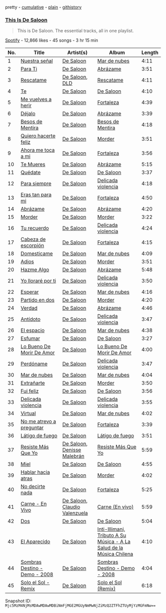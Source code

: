 pretty - [cumulative](/playlists/cumulative/37i9dQZF1DZ06evNZYwvYt.md) - [plain](/playlists/plain/37i9dQZF1DZ06evNZYwvYt) - [githistory](https://github.githistory.xyz/mackorone/spotify-playlist-archive/blob/main/playlists/plain/37i9dQZF1DZ06evNZYwvYt)

### [This Is De Saloon](https://open.spotify.com/playlist/37i9dQZF1DZ06evNZYwvYt)

> This is De Saloon\. The essential tracks, all in one playlist.

[Spotify](https://open.spotify.com/user/spotify) - 12,866 likes - 45 songs - 3 hr 15 min

| No. | Title | Artist(s) | Album | Length |
|---|---|---|---|---|
| 1 | [Nuestra señal](https://open.spotify.com/track/3JIy8mnMI0PvcrbCP9wMX3) | [De Saloon](https://open.spotify.com/artist/04Z3mRXKnp5PmZcJ8QCULt) | [Mar de nubes](https://open.spotify.com/album/0DmG4qQfUvmaS781E8PK2q) | 4:11 |
| 2 | [Para Ti](https://open.spotify.com/track/0q1WacGmrtCmF9pVU9EwQ6) | [De Saloon](https://open.spotify.com/artist/04Z3mRXKnp5PmZcJ8QCULt) | [Abrázame](https://open.spotify.com/album/5iS6pNygJH2CTaklGGtT6Y) | 3:51 |
| 3 | [Rescatame](https://open.spotify.com/track/0GjoTJLgbBerEXztomm2WU) | [De Saloon](https://open.spotify.com/artist/04Z3mRXKnp5PmZcJ8QCULt), [DLD](https://open.spotify.com/artist/7CwiLiC1S8B69RMPxbDb6S) | [Rescatame](https://open.spotify.com/album/3bOkkudjnp66n6MYzhMshl) | 4:11 |
| 4 | [Te](https://open.spotify.com/track/6vSekblfCHVVJHF9IQkPs3) | [De Saloon](https://open.spotify.com/artist/04Z3mRXKnp5PmZcJ8QCULt) | [De Saloon](https://open.spotify.com/album/4b3mG8286S6WyRdJVvW0BS) | 4:10 |
| 5 | [Me vuelves a herir](https://open.spotify.com/track/5NgoexWTWKwhkFwWpTuXid) | [De Saloon](https://open.spotify.com/artist/04Z3mRXKnp5PmZcJ8QCULt) | [Fortaleza](https://open.spotify.com/album/1I4TrEzzQ23JMNsBskiLjU) | 4:39 |
| 6 | [Déjalo](https://open.spotify.com/track/4A197k2VxXIqb4rH3wqw1I) | [De Saloon](https://open.spotify.com/artist/04Z3mRXKnp5PmZcJ8QCULt) | [Abrázame](https://open.spotify.com/album/5iS6pNygJH2CTaklGGtT6Y) | 3:39 |
| 7 | [Besos de Mentira](https://open.spotify.com/track/4Q8tPuSefGBkqA0Di28SHV) | [De Saloon](https://open.spotify.com/artist/04Z3mRXKnp5PmZcJ8QCULt) | [Besos de Mentira](https://open.spotify.com/album/2OzfXW8ByllSXhVx8AFSVe) | 4:18 |
| 8 | [Quiero hacerte feliz](https://open.spotify.com/track/0kOQ22oq5WleyioXFhTUSq) | [De Saloon](https://open.spotify.com/artist/04Z3mRXKnp5PmZcJ8QCULt) | [Morder](https://open.spotify.com/album/6JEPuQCdFgtpCn00DjMFFh) | 3:51 |
| 9 | [Ahora me toca a mi](https://open.spotify.com/track/7xMIUfFqhpXnXmG1Mv97xd) | [De Saloon](https://open.spotify.com/artist/04Z3mRXKnp5PmZcJ8QCULt) | [Fortaleza](https://open.spotify.com/album/1I4TrEzzQ23JMNsBskiLjU) | 3:56 |
| 10 | [Te Mueres](https://open.spotify.com/track/5fbpZGY5TZ3bRhkQqTOSj0) | [De Saloon](https://open.spotify.com/artist/04Z3mRXKnp5PmZcJ8QCULt) | [Abrázame](https://open.spotify.com/album/5iS6pNygJH2CTaklGGtT6Y) | 5:15 |
| 11 | [Quédate](https://open.spotify.com/track/2GpfueJjPlXJslyOMiyKSP) | [De Saloon](https://open.spotify.com/artist/04Z3mRXKnp5PmZcJ8QCULt) | [De Saloon](https://open.spotify.com/album/4b3mG8286S6WyRdJVvW0BS) | 3:37 |
| 12 | [Para siempre](https://open.spotify.com/track/0fRF5Gqh8rlFmPsYCQDOJW) | [De Saloon](https://open.spotify.com/artist/04Z3mRXKnp5PmZcJ8QCULt) | [Delicada violencia](https://open.spotify.com/album/59Q0c0KggY96mWYhd4Hq5A) | 4:18 |
| 13 | [Eras tan para mi](https://open.spotify.com/track/4t2vV9fvmeSBUlOarB4Eiu) | [De Saloon](https://open.spotify.com/artist/04Z3mRXKnp5PmZcJ8QCULt) | [Fortaleza](https://open.spotify.com/album/1I4TrEzzQ23JMNsBskiLjU) | 4:50 |
| 14 | [Abrázame](https://open.spotify.com/track/4S3Gf4ncQMAas0j90bQtQx) | [De Saloon](https://open.spotify.com/artist/04Z3mRXKnp5PmZcJ8QCULt) | [Abrázame](https://open.spotify.com/album/5iS6pNygJH2CTaklGGtT6Y) | 4:20 |
| 15 | [Morder](https://open.spotify.com/track/6jPWdnW1yAqgUq7T2tekiq) | [De Saloon](https://open.spotify.com/artist/04Z3mRXKnp5PmZcJ8QCULt) | [Morder](https://open.spotify.com/album/6JEPuQCdFgtpCn00DjMFFh) | 3:22 |
| 16 | [Tu recuerdo](https://open.spotify.com/track/5JrG0DZMWeb9BLuSTihPd2) | [De Saloon](https://open.spotify.com/artist/04Z3mRXKnp5PmZcJ8QCULt) | [Delicada violencia](https://open.spotify.com/album/59Q0c0KggY96mWYhd4Hq5A) | 4:24 |
| 17 | [Cabeza de escorpión](https://open.spotify.com/track/3aq5vlsKw8t97iSNXMMr0Y) | [De Saloon](https://open.spotify.com/artist/04Z3mRXKnp5PmZcJ8QCULt) | [Fortaleza](https://open.spotify.com/album/1I4TrEzzQ23JMNsBskiLjU) | 4:15 |
| 18 | [Domesticame](https://open.spotify.com/track/6eF5HI1s4DU3Z5b5urrVRk) | [De Saloon](https://open.spotify.com/artist/04Z3mRXKnp5PmZcJ8QCULt) | [Mar de nubes](https://open.spotify.com/album/0DmG4qQfUvmaS781E8PK2q) | 4:09 |
| 19 | [Adios](https://open.spotify.com/track/3jZuOu3Ng3wj1BqdkApYy4) | [De Saloon](https://open.spotify.com/artist/04Z3mRXKnp5PmZcJ8QCULt) | [Morder](https://open.spotify.com/album/6JEPuQCdFgtpCn00DjMFFh) | 3:51 |
| 20 | [Hazme Algo](https://open.spotify.com/track/3HEZRM7OPQY5LXa7OEmD4Y) | [De Saloon](https://open.spotify.com/artist/04Z3mRXKnp5PmZcJ8QCULt) | [Abrázame](https://open.spotify.com/album/5iS6pNygJH2CTaklGGtT6Y) | 5:48 |
| 21 | [Yo lloraré por ti](https://open.spotify.com/track/4i4AiJzaAMMkW6P02hwp4R) | [De Saloon](https://open.spotify.com/artist/04Z3mRXKnp5PmZcJ8QCULt) | [Delicada violencia](https://open.spotify.com/album/59Q0c0KggY96mWYhd4Hq5A) | 3:50 |
| 22 | [Esperar](https://open.spotify.com/track/78HPvwy6PFMoU7DlulMTJU) | [De Saloon](https://open.spotify.com/artist/04Z3mRXKnp5PmZcJ8QCULt) | [Mar de nubes](https://open.spotify.com/album/0DmG4qQfUvmaS781E8PK2q) | 4:16 |
| 23 | [Partido en dos](https://open.spotify.com/track/21Zlc2QEzEKkGy6U7TtuP5) | [De Saloon](https://open.spotify.com/artist/04Z3mRXKnp5PmZcJ8QCULt) | [Morder](https://open.spotify.com/album/6JEPuQCdFgtpCn00DjMFFh) | 4:20 |
| 24 | [Verdad](https://open.spotify.com/track/1dmqa40DwTbUv3SzUaUMvH) | [De Saloon](https://open.spotify.com/artist/04Z3mRXKnp5PmZcJ8QCULt) | [Abrázame](https://open.spotify.com/album/5iS6pNygJH2CTaklGGtT6Y) | 4:46 |
| 25 | [Antídoto](https://open.spotify.com/track/1exVXnvmE8IrjR3PEKlixx) | [De Saloon](https://open.spotify.com/artist/04Z3mRXKnp5PmZcJ8QCULt) | [Delicada violencia](https://open.spotify.com/album/59Q0c0KggY96mWYhd4Hq5A) | 3:47 |
| 26 | [El espacio](https://open.spotify.com/track/17oZ17aeENHR2L8FxSNTB0) | [De Saloon](https://open.spotify.com/artist/04Z3mRXKnp5PmZcJ8QCULt) | [Mar de nubes](https://open.spotify.com/album/0DmG4qQfUvmaS781E8PK2q) | 4:38 |
| 27 | [Esfumar](https://open.spotify.com/track/1zumR6nP8LnKma5wOvq9nB) | [De Saloon](https://open.spotify.com/artist/04Z3mRXKnp5PmZcJ8QCULt) | [De Saloon](https://open.spotify.com/album/4b3mG8286S6WyRdJVvW0BS) | 3:27 |
| 28 | [Lo Bueno De Morir De Amor](https://open.spotify.com/track/6JOCmBTgT16HhWTMQheAPF) | [De Saloon](https://open.spotify.com/artist/04Z3mRXKnp5PmZcJ8QCULt) | [Lo Bueno De Morir De Amor](https://open.spotify.com/album/5fhVKI6cdwPMic00HDME23) | 4:00 |
| 29 | [Perdóname](https://open.spotify.com/track/5Old2vvcl089PeN4o995b9) | [De Saloon](https://open.spotify.com/artist/04Z3mRXKnp5PmZcJ8QCULt) | [Delicada violencia](https://open.spotify.com/album/59Q0c0KggY96mWYhd4Hq5A) | 3:47 |
| 30 | [Mar de nubes](https://open.spotify.com/track/7yUqRdOBt0my6W7WlYThhq) | [De Saloon](https://open.spotify.com/artist/04Z3mRXKnp5PmZcJ8QCULt) | [Mar de nubes](https://open.spotify.com/album/0DmG4qQfUvmaS781E8PK2q) | 4:04 |
| 31 | [Extrañarte](https://open.spotify.com/track/2CccpAbBdXvE1C6PzCP5B3) | [De Saloon](https://open.spotify.com/artist/04Z3mRXKnp5PmZcJ8QCULt) | [Morder](https://open.spotify.com/album/6JEPuQCdFgtpCn00DjMFFh) | 3:50 |
| 32 | [Fui feliz](https://open.spotify.com/track/4eg5oafPZjlFK6xYF6qs3Y) | [De Saloon](https://open.spotify.com/artist/04Z3mRXKnp5PmZcJ8QCULt) | [De Saloon](https://open.spotify.com/album/4b3mG8286S6WyRdJVvW0BS) | 3:56 |
| 33 | [Delicada violencia](https://open.spotify.com/track/0WqFZiJlm264gE6zgJIyQQ) | [De Saloon](https://open.spotify.com/artist/04Z3mRXKnp5PmZcJ8QCULt) | [Delicada violencia](https://open.spotify.com/album/59Q0c0KggY96mWYhd4Hq5A) | 3:55 |
| 34 | [Virtual](https://open.spotify.com/track/1DM5zFVuY9d1mDK042UqOo) | [De Saloon](https://open.spotify.com/artist/04Z3mRXKnp5PmZcJ8QCULt) | [Mar de nubes](https://open.spotify.com/album/0DmG4qQfUvmaS781E8PK2q) | 4:02 |
| 35 | [No me atrevo a preguntar](https://open.spotify.com/track/1ASsOEm4V9yWkgJ573Uf8q) | [De Saloon](https://open.spotify.com/artist/04Z3mRXKnp5PmZcJ8QCULt) | [Fortaleza](https://open.spotify.com/album/1I4TrEzzQ23JMNsBskiLjU) | 3:39 |
| 36 | [Látigo de fuego](https://open.spotify.com/track/4a7n3hqqlgcpqzfBOcfLTQ) | [De Saloon](https://open.spotify.com/artist/04Z3mRXKnp5PmZcJ8QCULt) | [Látigo de fuego](https://open.spotify.com/album/43zuensuw729kZhtB1emiI) | 3:51 |
| 37 | [Resiste Más Que Yo](https://open.spotify.com/track/2nTWDoNNk9n14Mf2OTAwyQ) | [De Saloon](https://open.spotify.com/artist/04Z3mRXKnp5PmZcJ8QCULt), [Denisse Malebrán](https://open.spotify.com/artist/34JOOFEs2qzslbI0YAGBXr) | [Resiste Más Que Yo](https://open.spotify.com/album/1lJTxv8uuQ7JduMfysDUJv) | 5:59 |
| 38 | [Miel](https://open.spotify.com/track/2IbiZBpJuvY8pMzKhDtWLP) | [De Saloon](https://open.spotify.com/artist/04Z3mRXKnp5PmZcJ8QCULt) | [De Saloon](https://open.spotify.com/album/4b3mG8286S6WyRdJVvW0BS) | 4:55 |
| 39 | [Hablar hacia atras](https://open.spotify.com/track/3BvxJ3TmJycwqn6i1t6m28) | [De Saloon](https://open.spotify.com/artist/04Z3mRXKnp5PmZcJ8QCULt) | [Morder](https://open.spotify.com/album/6JEPuQCdFgtpCn00DjMFFh) | 4:02 |
| 40 | [No decirte nada](https://open.spotify.com/track/7gSiCofrU0agRkz43j2FGp) | [De Saloon](https://open.spotify.com/artist/04Z3mRXKnp5PmZcJ8QCULt) | [Fortaleza](https://open.spotify.com/album/1I4TrEzzQ23JMNsBskiLjU) | 5:25 |
| 41 | [Carne \- En Vivo](https://open.spotify.com/track/3HwLNLwUY2sicFxkBVbMlx) | [De Saloon](https://open.spotify.com/artist/04Z3mRXKnp5PmZcJ8QCULt), [Claudio Valenzuela](https://open.spotify.com/artist/20XFyUIDpgHen9Lxmx6VhE) | [Carne \(En vivo\)](https://open.spotify.com/album/610BGu4N2Zksxyb6JbuH5p) | 5:59 |
| 42 | [Dos](https://open.spotify.com/track/1TywStTqkJ9XIgPsrOMXmH) | [De Saloon](https://open.spotify.com/artist/04Z3mRXKnp5PmZcJ8QCULt) | [De Saloon](https://open.spotify.com/album/4b3mG8286S6WyRdJVvW0BS) | 5:04 |
| 43 | [El Aparecido](https://open.spotify.com/track/5IpBCVityIZt8b6TUFm74U) | [De Saloon](https://open.spotify.com/artist/04Z3mRXKnp5PmZcJ8QCULt) | [Inti\-Illimani, Tributo A Su Música \- A La Salud de la Música Chilena](https://open.spotify.com/album/3bLMlRJGnzb9xhvddIwyJo) | 4:10 |
| 44 | [Sombras Destino \- Demo \- 2008](https://open.spotify.com/track/2X7Mzcr24Zk7LyHE0JQBs9) | [De Saloon](https://open.spotify.com/artist/04Z3mRXKnp5PmZcJ8QCULt) | [Sombras Destino \- Demo \- 2008](https://open.spotify.com/album/3WfMKEzc06cGLrqfyDAQ5c) | 4:04 |
| 45 | [Solo el Sol \- Remix](https://open.spotify.com/track/3TBTVJRElT9eO7WXcj2HMN) | [De Saloon](https://open.spotify.com/artist/04Z3mRXKnp5PmZcJ8QCULt) | [Solo el Sol \(Remix\)](https://open.spotify.com/album/14fNTy68j4YcrIjk2aV6RN) | 6:18 |

Snapshot ID: `Mjc5MzM4NjMsMDAwMDAwMDBiNmFjMGE2MGUyNmMwNjZiMzQ2ZTFhZTUyMjYzMGFmNw==`
